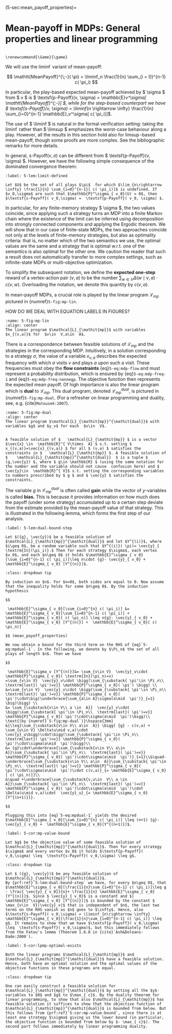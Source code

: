 (5-sec:mean_payoff_properties)=
# Mean-payoff in MDPs: General properties and linear programming

```{math}

\renewcommand{\Game}{\game}

```

We will use the $\liminf$ variant of mean-payoff:

$$
  \mathtt{MeanPayoff}^{\;-}( \pi) = \liminf_n \frac{1}{n} \sum_{i = 0}^{n-1} c( \pi_i)
$$

In particular, the play-based expected mean-payoff achieved by $ \sigma $ from $ v $ is $  \textsf{p-Payoff}(v, \sigma) =  \mathbb{E}_v^\sigma[  \mathtt{MeanPayoff}^{\;-}] $, while for the step-based counterpart we have $  \textsf{s-Payoff}(v, \sigma) = \liminf_{n \rightarrow \infty} \frac{1}{n} \sum_{i=0}^{n-1}  \mathbb{E}_v^\sigma[ c( \pi_i)]$.

The use of $ \liminf $ is natural in the formal verification setting: taking the $\liminf$ rather than $ \limsup $ emphasizes the worst-case behaviour along a play. However, all the results in this section hold also for $\limsup$-based mean-payoff, though some proofs are more complex. See the bibliographic remarks for more details.

In general, $\textsf{s-Payoff}(v,\sigma)$ can be different from $  \textsf{p-Payoff}(v, \sigma) $. However, we have the following simple consequence of the dominated convergence theorem:

````{prf:lemma} NEEDS TITLE 5-lem:limit-defined
:label: 5-lem:limit-defined

Let $U$ be the set of all plays $\pi$  for which $\lim_{n\rightarrow \infty} \frac{1}{n} \sum_{i=0}^{n-1}[ c( \pi_i)]$ is undefined. If $v_0,\sigma$ are such that $\mathbb{P}^\sigma_{ v_0}(U) = 0$, then $\textsf{s-Payoff}( v_0,\sigma) =  \textsf{p-Payoff}( v_0, \sigma) $.

````

In particular, for any finite-memory strategy $ \sigma $, the two values coincide, since applying such a strategy turns an MDP into a finite Markov chain where the existence of the limit can be inferred using decomposition into strongly connected components and applying the Ergodic theorem.
We will show that in our case of finite-state MDPs, the two approaches coincide not only at the levels of finite-memory strategies, but also as optimality criteria: that is, no matter which of the two semantics we use, the optimal values are the same and a strategy that is optimal w.r.t. one of the semantics is also optimal for the other one. We caution the reader that such a result does not automatically transfer to more complex settings, such as infinite-state MDPs or multi-objective optimization.

To simplify the subsequent notation, we define the **expected one-step** reward of a vertex-action pair $(v,a)$ to be the number $\sum_{w\in  V}  \Delta(w\mid v,a)\cdot  c(v,w)$. Overloading the notation, we denote this quantity by $c(v,a)$.

In mean-payoff  MDPs, a crucial role is played by the linear program $\mathcal{L}_{\mathit{mp}}$ pictured in {numref}`5-fig:mp-lin`.

HOW DO WE DEAL WITH EQUATION LABELS IN FIGURES?

```{figure} ./../FigAndAlgos/5-fig:mp-lin.png
:name: 5-fig:mp-lin
:align: center
The linear program $\mathcal{L}_{\mathit{mp}}$ with variables $x_{(v,a)}$ for  $v\in  V,a\in  A$.
```

There is a correspondence between feasible solutions of $\mathcal{L}_{\mathit{mp}}$ and the strategies in the corresponding MDP. Intuitively, in a solution corresponding to a strategy $\sigma$, the value of a variable $x_{v,a}$ describes the expected frequency with which $\sigma$ visits $v$ and plays $a$ upon such a visit. These frequencies must obey the **flow constraints** {eq}`5-eq:mdp-flow` and must represent a probability distribution, which is ensured by {eq}`5-eq:mdp-freq-1` and {eq}`5-eq:mdp-freq-nonnegp`. The objective function then represents the expected mean payoff. Of high importance is also the linear program which is **dual** to $\mathcal{L}_{\mathit{mp}}$. This dual program, denoted $\mathcal{L}_{\mathit{mp}}^{\mathit{dual}}$, is pictured in {numref}`5-fig:mp-dual`. (For a refresher on linear programming and duality, see, e.g. {cite}`Matousek:2007`).

```{figure} ./../FigAndAlgos/5-fig:mp-dual.png
:name: 5-fig:mp-dual
:align: center
The linear program $\mathcal{L}_{\mathit{mp}}^{\mathit{dual}}$ with variables $g$ and $y_v$ for each  $v\in  V$.
```

````{prf:remark} NEEDS LABEL Nomenclature

A feasible solution of $   \mathcal{L}_{\mathit{mp}} $ is a vector $\vec{x} \in  \mathbb{R}^{ V\times  A} $ s.t. setting $ x_{(v,a)}=\vec{x}_{(v,a)} $ for all $ (v,a) $ satisfies the constraints in $   \mathcal{L}_{\mathit{mp}} $. A feasible solution of $    \mathcal{L}_{\mathit{mp}}^{\mathit{dual}}  $ is a tuple $ (g,\vec{y}) $, where $ g\in \mathbb{R} $ (using the same notation for the number and the variable should not cause  confusion here) and $ \vec{y}\in  \mathbb{R}^{ V}$ s.t. setting the corresponding variables to numbers prescribed by $ g $ and $ \vec{y} $ satisfies the constraints.

````

The variable $g$ in $\mathcal{L}_{\mathit{mp}}^{\mathit{dual}}$ is often called **gain** while the vector of $y$-variables is called **bias.** This is because it provides information on how much does the payoff (under some strategy) accumulated up to a certain step deviate from the estimate provided by the mean-payoff value of that strategy. This is illustrated in the following lemma, which forms the first step of our analysis.

````{prf:lemma} NEEDS TITLE 5-lem:dual-bound-step
:label: 5-lem:dual-bound-step

Let $({g}, \vec{y})$ be a feasible solution of $\mathcal{L}_{\mathit{mp}}^{\mathit{dual}}$ and let $Y^{(i)}$, where $i\geq 0$, be a random variable such that $Y^{(i)}( \pi)= \vec{y}_{ \textrm{In}(\pi_i)}.$ Then for each strategy $\sigma$, each vertex $v_0$, and each $n\geq 0$ it holds $\mathbb{E}^\sigma_{ v_0}[\sum_{i=0}^{n-1} c( \pi_i)]\leq n\cdot {g}- \vec{y}_{ v_0} + \mathbb{E}^\sigma_{ v_0} [Y^{(n)}]$.

````

````{admonition} Proof
:class: dropdown tip

By induction on $n$. For $n=0$, both sides are equal to 0. Now assume that the inequality holds for some $n\geq 0$. By the induction hypothesis

$$

 \mathbb{E}^\sigma_{ v_0}[\sum_{i=0}^{n} c( \pi_i)] &=  \mathbb{E}^\sigma_{ v_0}[\sum_{i=0}^{n-1} c( \pi_i)] +  \mathbb{E}^\sigma_{ v_0}[ c( \pi_n)] \leq n{g}- \vec{y}_{ v_0} + \mathbb{E}^\sigma_{ v_0} [Y^{(n)}] +  \mathbb{E}^\sigma_{ v_0}[ c( \pi_n)] 

$$ (mean_payoff_properties)

We now obtain a bound for the third term on the RHS of {eq}`5-eq:mpdual-1`. In the following, we denote by $\Pi_n$ the set of all plays of length $n$. Then we have

$$

 \mathbb{E}^\sigma_v [Y^{(n)}]&= \sum_{v\in V}  \vec{y}_v\cdot \mathbb{P}^\sigma_{ v_0}( \textrm{In}(\pi_n)=v)
=\sum_{v\in V}  \vec{y}_v\cdot \bigg(\sum_{\substack{ \pi'\in \Pi_n\\  \textrm{last}( \pi')=v}} \mathbb{P}^\sigma_{ v_0}( \pi') \bigg) \\
&=\sum_{v\in V}  \vec{y}_v\cdot \bigg(\sum_{\substack{ \pi'\in \Pi_n\\  \textrm{last}( \pi')=v}} \mathbb{P}^\sigma_{ v_0}( \pi')\cdot\big(\underbrace{\sum_{a\in A}\sigma(a\mid  \pi')}_{=1} \big)\bigg) \\
&= \sum_{\substack{v\in V\\ a \in  A}}  \vec{y}_v\cdot \bigg(\sum_{\substack{ \pi'\in \Pi_n\\  \textrm{last}( \pi')=v}} \mathbb{P}^\sigma_{ v_0}( \pi')\cdot\sigma(a\mid  \pi')\bigg)\\
\text{(by {numref}`5-fig:mp-dual`)}\hspace{3mm}
&{\leq}\sum_{\substack{v\in V\\ a\in  A}} \bigg( {g} - c(v,a) + \sum_{u\in V} \Delta(u\mid v,a)\cdot  \vec{y}_u\bigg)\cdot\bigg(\sum_{\substack{ \pi'\in \Pi_n\\  \textrm{last}( \pi')=v}} \mathbb{P}^\sigma_{ v_0}( \pi')\cdot\sigma(a\mid  \pi')\bigg)\\
&= {g}\cdot\underbrace{\sum_{\substack{v\in V\\ a\in  A}}\sum_{\substack{ \pi'\in \Pi_n\\  \textrm{last}( \pi')=v}} \mathbb{P}^\sigma_{ v_0}( \pi')\cdot\sigma(a\mid  \pi')}_{=1}\\&\quad-\underbrace{\sum_{\substack{v\in V\\ a\in  A}}\sum_{\substack{ \pi'\in \Pi_n\\  \textrm{last}( \pi')=v}} \mathbb{P}^\sigma_{ v_0}( \pi')\cdot\sigma(a\mid  \pi')\cdot c(v,a)}_{= \mathbb{E}^\sigma_{ v_0}[ c( \pi_n)]}\\
&\quad +\underbrace{\sum_{\substack{v,u\in  V\\ a \in  A}}\sum_{\substack{ \pi'\in \Pi_n\\  \textrm{last}( \pi')=v}}  \mathbb{P}^\sigma_{ v_0}( \pi')\cdot\sigma(a\mid  \pi')\cdot  \Delta(u\mid v,a)\cdot  \vec{y}_u}_{= \mathbb{E}^\sigma_{ v_0}[Y^{(n+1)}]}.

$$

Plugging this into {eq}`5-eq:mpdual-1` yields the desired $\mathbb{E}^\sigma_{ v_0}[\sum_{i=0}^{n} c( \pi_i)] \leq (n+1) {g}- \vec{y}_{ v_0} +  \mathbb{E}^\sigma_{ v_0}[Y^{(n+1)}]$.

````

````{prf:corollary} NEEDS TITLE 5-cor:mp-value-bound
:label: 5-cor:mp-value-bound

Let $g$ be the objective value of some feasible solution of $\mathcal{L}_{\mathit{mp}}^{\mathit{dual}}$. Then for every strategy $\sigma$ and every vertex $v_0$ it holds $\textsf{p-Payoff}( v_0,\sigma) \leq  \textsf{s-Payoff}( v_0,\sigma) \leq g$.

````

````{admonition} Proof
:class: dropdown tip

Let $ ({g}, \vec{y})$ be any feasible solution of $\mathcal{L}_{\mathit{mp}}^{\mathit{dual}}$.
By {prf:ref}`5-lem:dual-bound-step` we have, for every $n\geq 0$, that $\mathbb{E}^\sigma_{ v_0}[\frac{1}{n}\sum_{i=0}^{n-1} c( \pi_i)]\leq g - \frac{ \vec{y}_{ v_0}}{n}+ \frac{1}{n} \mathbb{E}^\sigma_{ v_0} [Y^{(n)}]$. Since $ \vec{y}_{ v_0}$ is a constant and $| \mathbb{E}^\sigma_{ v_0} [Y^{(n)}]|$ is bounded by the constant $ \max_{v\in  V}|\vec{y}_v|$ that is independent of $n$, the last two terms on the RHS vanish as $n$ goes to $\infty$. Hence, also $\textsf{s-Payoff}( v_0,\sigma) = \liminf_{n\rightarrow \infty}  \mathbb{E}^\sigma_{ v_0}[\frac{1}{n}\sum_{i=0}^{n-1} c( \pi_i)] \leq g$. It remains to show that we have $\textsf{p-Payoff}( v_0,\sigma) \leq  \textsf{s-Payoff}( v_0,\sigma)$, but this immediately follows from the Fatou's lemma (Theorem 1.6.8 in {cite}`Ash&Doleans-Dade:2000`).

````

````{prf:corollary} NEEDS TITLE 5-cor:lpmp-optimal-exists
:label: 5-cor:lpmp-optimal-exists

Both the linear programs $\mathcal{L}_{\mathit{mp}}$ and $\mathcal{L}_{\mathit{mp}}^{\mathit{dual}}$ have a feasible solution. Hence, both have an optimal solution and the optimal values of the objective functions in these programs are equal.

````

````{admonition} Proof
:class: dropdown tip

One can easily construct a feasible solution for $\mathcal{L}_{\mathit{mp}}^{\mathit{dual}}$ by setting all the $y$-variables to $0$ and $g$ to $\max_{ c}$. By the duality theorem for linear programming, to show that also $\mathcal{L}_{\mathit{mp}}$ has feasible solution it suffices to show that the objective function of $\mathcal{L}_{\mathit{mp}}^{\mathit{dual}}$ is bounded from below. But this follows from {prf:ref}`5-cor:mp-value-bound`, since there is at least one strategy $\sigma$ giving us the lower bound (in particular, the objective function is bounded from below by $- \max_{ c}$). The second part follows immediately by linear programming duality.

````

